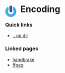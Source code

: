 # Encoding <img style="margin: 6px 13px 0px 0px" align="left" src="../../data/images/logo_36x36.png" />

### Quick links
* [.. up dir](../README.md)

### Linked pages
- [handbrake](handbrake/README.md)
- [ffpeg](ffmpeg/README.md)
